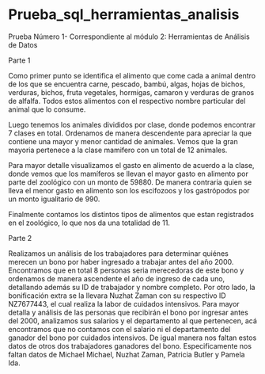 # Prueba_sql_herramientas_analisis
Prueba Número 1- Correspondiente al módulo 2:  Herramientas de Análisis de Datos

Parte 1

Como primer punto se identifica el alimento que come cada a animal dentro de los que se encuentra carne, pescado, bambú, algas, hojas de bichos, verduras, bichos, fruta vegetales, hormigas, camaron y verduras de granos de alfalfa. Todos estos alimentos con el respectivo nombre particular del animal que lo consume.

Luego tenemos los animales divididos por clase, donde podemos encontrar 7 clases en total. Ordenamos de manera descendente para apreciar la que contiene una mayor y menor cantidad de animales. Vemos que la gran mayoria pertenece a la clase mamifero con un total de 12 animales.

Para mayor detalle visualizamos el gasto en alimento de acuerdo a la clase, donde vemos que los mamíferos se llevan el mayor gasto en alimento por parte del zoológico con un monto de 59880. De manera contraria quien se lleva el menor gasto en alimento son los escifozoos y los  gastrópodos por un monto igualitario de 990.

Finalmente contamos los distintos tipos de alimentos que estan registrados en el zoológico, lo que nos da una totalidad de 11.

Parte 2

Realizamos un análisis de los trabajadores para determinar quiénes merecen un bono por haber ingresado a trabajar antes del año 2000. Encontramos que en total 8 personas seria merecedoras de este bono y ordenamos de manera ascendente el año de ingreso de cada uno, detallando además su ID de trabajador y nombre completo. Por otro lado, la bonificación extra se la llevara Nuzhat Zaman con su respectivo ID NZ7677443, el cual realiza la labor de cuidados intensivos.
Para mayor detalla y análisis de las personas que recibirán el bono por ingresar antes del 2000, analizamos sus salarios y el departamento al que pertenecen, acá encontramos que no contamos con el salario ni el departamento del ganador del bono por cuidados intensivos. De igual manera nos faltan estos datos de otros dos trabajadores ganadores del bono. Especificamente nos faltan datos de Michael Michael, Nuzhat Zaman, Patricia Butler y Pamela Ida.

